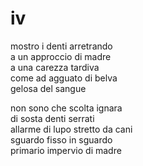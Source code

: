 # iv

mostro i denti arretrando  
a un approccio di madre  
a una carezza tardiva  
come ad agguato di belva  
gelosa del sangue

non sono che scolta ignara  
di sosta denti serrati  
allarme di lupo stretto da cani  
sguardo fisso in sguardo  
primario impervio di madre
